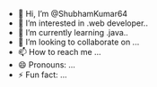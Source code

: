 - 👋 Hi, I’m @ShubhamKumar64
- 👀 I’m interested in .web developer..
- 🌱 I’m currently learning .java..
- 💞️ I’m looking to collaborate on ...
- 📫 How to reach me ...
- 😄 Pronouns: ...
- ⚡ Fun fact: ...

<!---
ShubhamKumar64/ShubhamKumar64 is a ✨ special ✨ repository because its `README.md` (this file) appears on your GitHub profile.
You can click the Preview link to take a look at your changes.
--->
